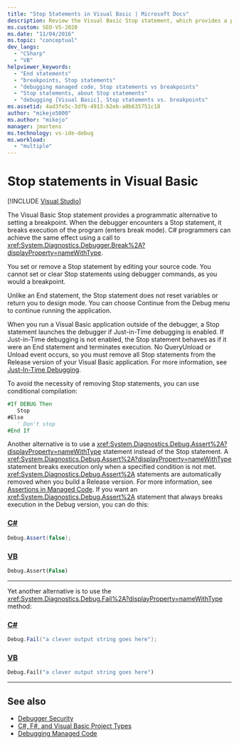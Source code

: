 ```yaml
---
title: "Stop Statements in Visual Basic | Microsoft Docs"
description: Review the Visual Basic Stop statement, which provides a programmatic alternative to setting a breakpoint in Visual Studio.
ms.custom: SEO-VS-2020
ms.date: "11/04/2016"
ms.topic: "conceptual"
dev_langs:
  - "CSharp"
  - "VB"
helpviewer_keywords:
  - "End statements"
  - "breakpoints, Stop statements"
  - "debugging managed code, Stop statements vs breakpoints"
  - "Stop statements, about Stop statements"
  - "debugging [Visual Basic], Stop statements vs. breakpoints"
ms.assetid: 4ad3fe5c-3dfb-4913-b2eb-a0b635751c18
author: "mikejo5000"
ms.author: "mikejo"
manager: jmartens
ms.technology: vs-ide-debug
ms.workload:
  - "multiple"
---
```

# Stop statements in Visual Basic

 [!INCLUDE [Visual Studio](~/includes/applies-to-version/vs-windows-only.md)]

The Visual Basic Stop statement provides a programmatic alternative to setting a breakpoint. When the debugger encounters a Stop statement, it breaks execution of the program (enters break mode). C# programmers can achieve the same effect using a call to <xref:System.Diagnostics.Debugger.Break%2A?displayProperty=nameWithType>.

You set or remove a Stop statement by editing your source code. You cannot set or clear Stop statements using debugger commands, as you would a breakpoint.

Unlike an End statement, the Stop statement does not reset variables or return you to design mode. You can choose Continue from the Debug menu to continue running the application.

When you run a Visual Basic application outside of the debugger, a Stop statement launches the debugger if Just-in-Time debugging is enabled. If Just-in-Time debugging is not enabled, the Stop statement behaves as if it were an End statement and terminates execution. No QueryUnload or Unload event occurs, so you must remove all Stop statements from the Release version of your Visual Basic application. For more information, see [Just-In-Time Debugging](just-in-time-debugging-in-visual-studio.md).

 To avoid the necessity of removing Stop statements, you can use conditional compilation:

```vb
#If DEBUG Then
   Stop
#Else
   ' Don't stop
#End If
```

Another alternative is to use a <xref:System.Diagnostics.Debug.Assert%2A?displayProperty=nameWithType> statement instead of the Stop statement. A <xref:System.Diagnostics.Debug.Assert%2A?displayProperty=nameWithType> statement breaks execution only when a specified condition is not met. <xref:System.Diagnostics.Debug.Assert%2A> statements are automatically removed when you build a Release version. For more information, see [Assertions in Managed Code](assertions-in-managed-code.md). If you want an <xref:System.Diagnostics.Debug.Assert%2A> statement that always breaks execution in the Debug version, you can do this:

### [C#](#tab/csharp)
```csharp
Debug.Assert(false);
```

### [VB](#tab/vb)
```vb
Debug.Assert(False)
```
---

Yet another alternative is to use the <xref:System.Diagnostics.Debug.Fail%2A?displayProperty=nameWithType> method:

### [C#](#tab/csharp)
```csharp
Debug.Fail("a clever output string goes here");
```

### [VB](#tab/vb)
```vb
Debug.Fail("a clever output string goes here")
```
---

## See also

- [Debugger Security](debugger-security.md)
- [C#, F#, and Visual Basic Project Types](debugging-preparation-csharp-f-hash-and-visual-basic-project-types.md)
- [Debugging Managed Code](debugging-managed-code.md)

